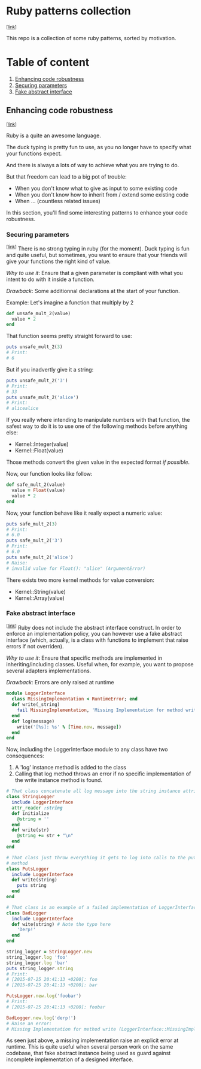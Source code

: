 # Ruby patterns collection
<sup>[[link](#ruby_patterns_collection)]</sup>

This repo is a collection of some ruby patterns, sorted by motivation.

# Table of content

1. [Enhancing code robustness](#enhancing_code_robustness)
  1. [Securing parameters](#securing_parameters)
  1. [Fake abstract interface](#fake_abstract_interface)

## Enhancing code robustness
<sup>[[link](#enhancing_code_robustness)]</sup>

Ruby is a quite an awesome language.

The duck typing is pretty fun to use, as you no longer have to specify
what your functions expect.

And there is always a lots of way to achieve what you are trying to do.

But that freedom can lead to a big pot of trouble:

* When you don't know what to give as input to some existing code
* When you don't know how to inherit from / extend some existing code
* When ... (countless related issues)

In this section, you'll find some interesting patterns to enhance your code
robustness.

### Securing parameters
<sup>[[link](#securing_parameters)]</sup>
There is no strong typing in ruby (for the moment). Duck typing is fun
and quite useful, but sometimes, you want to ensure that your friends
will give your functions the right kind of value.

*Why to use it*: Ensure that a given parameter is compliant with what
you intent to do with it inside a function.

*Drawback*: Some additionnal declarations at the start of your function.

Example: Let's imagine a function that multiply by 2

```ruby
def unsafe_mult_2(value)
  value * 2
end

```

That function seems pretty straight forward to use:

```ruby
puts unsafe_mult_2(3)
# Print:
# 6

```

But if you inadvertly give it a string:

```ruby
puts unsafe_mult_2('3')
# Print:
# 33
puts unsafe_mult_2('alice')
# Print:
# alicealice

```

If you really where intending to manipulate numbers with that function,
the safest way to do it is to use one of the following methods before
anything else:

* Kernel::Integer(value)
* Kernel::Float(value)

Those methods convert the given value in the expected format _if possible_.

Now, our function looks like follow:

```ruby
def safe_mult_2(value)
  value = Float(value)
  value * 2
end

```

Now, your function behave like it really expect a numeric value:

```ruby
puts safe_mult_2(3)
# Print:
# 6.0
puts safe_mult_2('3')
# Print:
# 6.0
puts safe_mult_2('alice')
# Raise:
# invalid value for Float(): "alice" (ArgumentError)

```

There exists two more kernel methods for value conversion:

* Kernel::String(value)
* Kernel::Array(value)

### Fake abstract interface
<sup>[[link](#fake_abstract_interface)]</sup>
Ruby does not include the abstract interface construct.
In order to enforce an implementation policy, you can however
use a fake abstract interface (which, actually, is a class
with functions to implement that raise errors if not overriden).

*Why to use it*: Ensure that specific methods are implemented
in inheriting/including classes. Useful when, for example, you want to
propose several adapters implementations.

*Drawback*: Errors are only raised at runtime

```ruby
module LoggerInterface
  class MissingImplementation < RuntimeError; end
  def write(_string)
    fail MissingImplementation, 'Missing Implementation for method write'
  end
  def log(message)
    write('[%s]: %s' % [Time.now, message])
  end
end

```

Now, including the LoggerInterface module to any class have two consequences:
1. A 'log' instance method is added to the class
2. Calling that log method throws an error if no specific implementation of
the write instance method is found.

```ruby
# That class concatenate all log message into the string instance attribute
class StringLogger
  include LoggerInterface
  attr_reader :string
  def initialize
    @string = ''
  end
  def write(str)
    @string += str + "\n"
  end
end

# That class just throw everything it gets to log into calls to the puts
# method
class PutsLogger
  include LoggerInterface
  def write(string)
    puts string
  end
end

# That class is an example of a failed implementation of LoggerInterface
class BadLogger
  include LoggerInterface
  def wite(string) # Note the typo here
    'Derp!'
  end
end

string_logger = StringLogger.new
string_logger.log 'foo'
string_logger.log 'bar'
puts string_logger.string
# Print:
# [2015-07-25 20:41:13 +0200]: foo
# [2015-07-25 20:41:13 +0200]: bar

PutsLogger.new.log('foobar')
# Print:
# [2015-07-25 20:41:13 +0200]: foobar

BadLogger.new.log('derp!')
# Raise an error:
# Missing Implementation for method write (LoggerInterface::MissingImplementation)

```

As seen just above, a missing implementation raise an explicit error at
runtime. This is quite useful when several person work on the same codebase,
that fake abstract instance being used as guard against incomplete
implementation of a designed interface.


